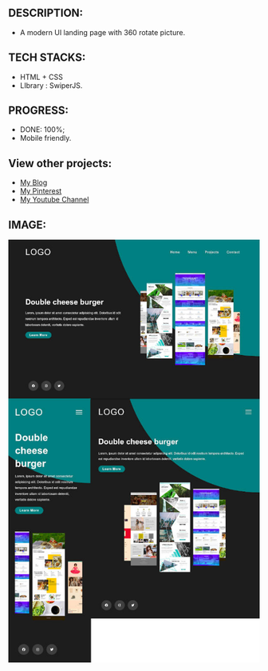 
## DESCRIPTION:
- A modern UI landing page with 360 rotate picture.

## TECH STACKS:
- HTML + CSS
- LIbrary : SwiperJS.

## PROGRESS:
- DONE: 100%;
- Mobile friendly.


## View other projects:
- [My Blog](https://hashnode.com/@marizoo)
- [My Pinterest](https://pin.it/16vGwjy)
- [My Youtube Channel](https://www.youtube.com/channel/UCfkbnM9WvHD3mjecBiGHCBQ/playlists)


## IMAGE:
![Screenshot of the App](./screenshots/css-10-css-360-sm.jpg)
